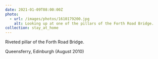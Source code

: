 ```yaml
---
date: 2021-01-09T08:00:00Z
photo:
  - url: /images/photos/1610179200.jpg
    alt: Looking up at one of the pillars of the Forth Road Bridge.
collection: stay_at_home
---
```

Riveted pillar of the Forth Road Bridge.

Queensferry, Edinburgh (August 2010)
